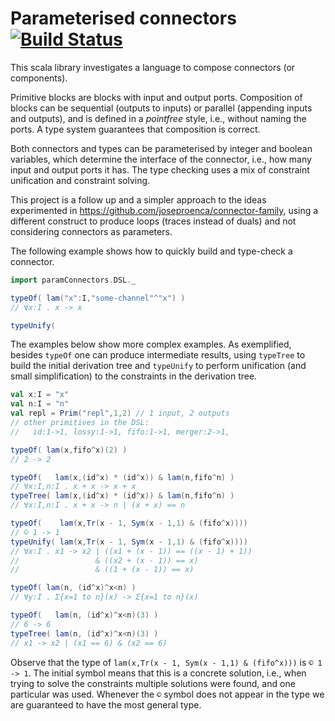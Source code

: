 Parameterised connectors [![Build Status](https://travis-ci.org/joseproenca/parameterised-connectors.svg?branch=master)](https://travis-ci.org/joseproenca/parameterised-connectors)
========================

This scala library investigates a language to compose connectors (or components).

Primitive blocks are blocks with input and output ports.
Composition of blocks can be sequential (outputs to inputs) or parallel (appending inputs and outputs), and is defined in a _pointfree_ style, i.e., without naming the ports. A type system guarantees that composition is correct.

Both connectors and types can be parameterised by integer and boolean variables, which determine the interface of the connector, i.e., how many input and output ports it has.
The type checking uses a mix of constraint unification and constraint solving.

This project is a follow up and a simpler approach to the ideas experimented in https://github.com/joseproenca/connector-family, using a different construct to produce loops (traces instead of duals) and not considering connectors as parameters.

The following example shows how to quickly build and type-check a connector.

```scala
import paramConnectors.DSL._

typeOf( lam("x":I,"some-channel"^"x") )
// ∀x:I . x -> x

typeUnify( 
```

The examples below show more complex examples. As exemplified, besides ```typeOf``` one can produce intermediate results, using ```typeTree``` to build the initial derivation tree and ```typeUnify``` to perform unification (and small simplification) to the constraints in the derivation tree.

```scala
val x:I = "x"
val n:I = "n"
val repl = Prim("repl",1,2) // 1 input, 2 outputs
// other primitives in the DSL:
//   id:1->1, lossy:1->1, fifo:1->1, merger:2->1,  

typeOf( lam(x,fifo^x)(2) )
// 2 -> 2

typeOf(   lam(x,(id^x) * (id^x)) & lam(n,fifo^n) )
// ∀x:I,n:I . x + x -> x + x
typeTree( lam(x,(id^x) * (id^x)) & lam(n,fifo^n) )
// ∀x:I,n:I . x + x -> n | (x + x) == n

typeOf(    lam(x,Tr(x - 1, Sym(x - 1,1) & (fifo^x))))
// © 1 -> 1
typeUnify( lam(x,Tr(x - 1, Sym(x - 1,1) & (fifo^x))))
// ∀x:I . x1 -> x2 | ((x1 + (x - 1)) == ((x - 1) + 1))
//                 & ((x2 + (x - 1)) == x)
//                 & ((1 + (x - 1)) == x)

typeOf( lam(n, (id^x)^x<n) )
// ∀y:I . Σ{x=1 to n}(x) -> Σ{x=1 to n}(x)

typeOf(   lam(n, (id^x)^x<n)(3) )
// 6 -> 6
typeTree( lam(n, (id^x)^x<n)(3) )
// x1 -> x2 | (x1 == 6) & (x2 == 6)
```

Observe that the type of ```lam(x,Tr(x - 1, Sym(x - 1,1) & (fifo^x)))``` is  ```© 1 -> 1```. The initial symbol means that this is a concrete solution, i.e., when trying to solve the constraints multiple solutions were found, and one particular was used. Whenever the ```©``` symbol does not appear in the type we are guaranteed to have the most general type.